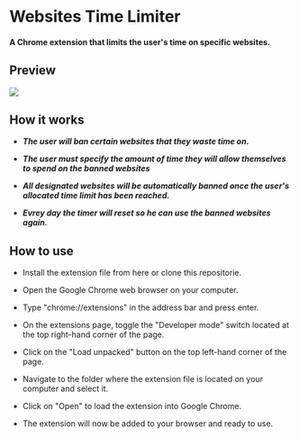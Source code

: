 
# Websites Time Limiter

#### A Chrome extension that limits the user's time on specific websites.

## Preview

![](https://github.com/benAzouzYassin/websites-time-limiter/blob/main/readme%20gif.gif)


## How it works
* ***The user will ban certain websites that they waste time on.***

* ***The user must specify the amount of time they will allow themselves to spend on the banned websites***
* ***All designated websites will be automatically banned once the user's allocated time limit has been reached.***
* ***Evrey day the timer will reset so he can use the banned websites again.***

## How to use

* Install the extension file from here or clone this repositorie.

* Open the Google Chrome web browser on your computer.

* Type "chrome://extensions" in the address bar and press enter.

* On the extensions page, toggle the "Developer mode" switch located at the top right-hand corner of the page.

* Click on the "Load unpacked" button on the top left-hand corner of the page.

* Navigate to the folder where the extension file is located on your computer and select it.

* Click on "Open" to load the extension into Google Chrome.

* The extension will now be added to your browser and ready to use.
